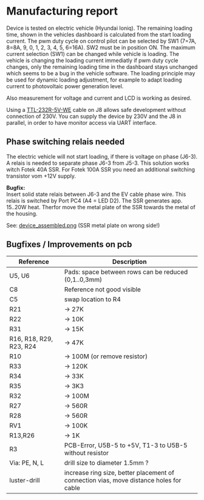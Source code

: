 # Manufacturing report

Device is tested on electric vehicle (Hyundai Ioniq). The remaining loading time, shown in the vehicles dashboard is calculated from the start loading current. The pwm duty cycle on control pilot can be selected by SW1 (7=7A, 8=8A, 9, 0, 1, 2, 3, 4, 5, 6=16A). SW2 must be in position ON. The maximum current selection (SW1) can be changed while vehicle is loading. The vehicle is changing the loading current immediatly if pwm duty cycle changes, only the remaining loading time in the dashboard stays unchanged which seems to be a bug in the vehicle software. The loading principle may be used for dynamic loading adjustment, for example to adapt loading current to photovoltaic power generation level.

Also measurement for voltage and current and LCD is working as desired. 

Using a [TTL-232R-5V-WE](http://www.ftdichip.com/Products/Cables/USBTTLSerial.htm) cable on J8 allows safe development without connection of 230V. You can supply the device by 230V and the J8 in parallel, in order to have monitor access via UART interface.

## Phase switching relais needed

The electric vehicle will not start loading, if there is voltage on phase (J6-3).
A relais is needed to separate phase J6-3 from J5-3. This solution works witch Fotek 40A SSR. For Fotek 100A SSR you need an additional switching transistor vom +12V supply.

**Bugfix:**  
Insert solid state relais between J6-3 and the EV cable phase wire.
This relais is switched by Port PC4 (A4 = LED D2). The SSR generates app. 15..20W heat. Therfor move the metal plate of the SSR towards the metal of the housing. 

See: [device_assembled.png](device_assembled.png) (SSR metal plate on wrong side!)

## Bugfixes / Improvements on pcb


| Reference | Description |
| --------- | ---------------------------------------------------- |
| U5, U6    | Pads: space between rows can be reduced (0,1..0,3mm) |
| C8        | Reference not good visible
| C5        | swap location to R4
| R21       | -> 27K
| R22       | -> 10K
| R31       | -> 15K
| R16, R18, R29, R23, R24 | -> 47K
| R10       | -> 100M (or remove resistor)
| R33       | -> 120K
| R34       | -> 33K
| R35       | -> 3K3
| R32       | -> 100M
| R27       | -> 560R
| R28       | -> 560R
| RV1       | -> 100K
| R13,R26   | -> 1K
| R3            | PCB-Error, U5B-5 to +5V, T1-3 to U5B-5 without resistor
| Via: PE, N, L | drill size to diameter 1.5mm ?
| luster-drill  | increase ring size, better placement of connection vias, move distance holes for cable
